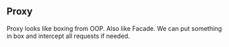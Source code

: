 ## Proxy

Proxy looks like boxing from OOP. Also like Facade.
We can put something in box and intercept all requests if needed.
